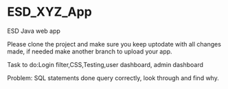 # ESD_XYZ_App
ESD Java web app

Please clone the project and make sure you keep uptodate with all changes made, if needed make another branch to upload your app.

Task to do:Login filter,CSS,Testing,user dashboard, admin dashboard

Problem: SQL statements done query correctly, look through and find why.
